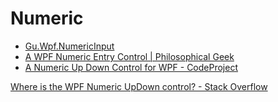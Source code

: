 # Numeric
- [Gu.Wpf.NumericInput](https://github.com/GuOrg/Gu.Wpf.NumericInput)
- [A WPF Numeric Entry Control | Philosophical Geek](https://www.philosophicalgeek.com/2009/11/16/a-wpf-numeric-entry-control/)
- [A Numeric Up Down Control for WPF - CodeProject](https://www.codeproject.com/Articles/139629/A-Numeric-Up-Down-Control-for-WPF)

[Where is the WPF Numeric UpDown control? - Stack Overflow](https://stackoverflow.com/questions/841293/where-is-the-wpf-numeric-updown-control)